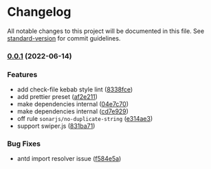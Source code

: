 # Changelog

All notable changes to this project will be documented in this file. See [standard-version](https://github.com/conventional-changelog/standard-version) for commit guidelines.

### [0.0.1](https://github.com/TinkGu/eslint-config/compare/v1.5.0...v0.0.1) (2022-06-14)


### Features

* add check-file kebab style lint ([8338fce](https://github.com/TinkGu/eslint-config/commit/8338fce76a6a62def8993597e81eeb14afaac912))
* add prettier preset ([af2e211](https://github.com/TinkGu/eslint-config/commit/af2e2115699e60181f3a762aef5f5af3df6cc038))
* make dependencies internal ([04e7c70](https://github.com/TinkGu/eslint-config/commit/04e7c701833344f7aad8a4d6965c74aca93fc166))
* make dependencies internal ([cd7e929](https://github.com/TinkGu/eslint-config/commit/cd7e9297249e1db0c36267861a1b5b83dd236609))
* off rule `sonarjs/no-duplicate-string` ([e314ae3](https://github.com/TinkGu/eslint-config/commit/e314ae3c4dea0bba4988688b948e829e9b14d33b))
* support swiper.js ([831ba71](https://github.com/TinkGu/eslint-config/commit/831ba71ff718a23ce52b6ee7a6fc10cb8d598de4))


### Bug Fixes

* antd import resolver issue ([f584e5a](https://github.com/TinkGu/eslint-config/commit/f584e5a362f50006b69c70f75d88bef8afca9c94))
